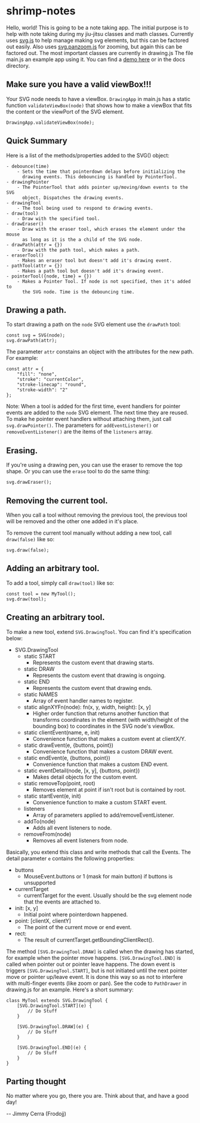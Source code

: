 # shrimp-notes

Hello, world! This is going to be a note taking app. The initial purpose is to
help with note taking during my jiu-jitsu classes and math classes. Currently
uses [svg.js](https://github.com/svgdotjs/svg.js) to help manage making svg
elements, but this can be factored out easily. Also uses 
[svg.panzoom.js](https://github.com/svgdotjs/svg.panzoom.js) for zooming, but
again this can be factored out. The most important classes are currently in
drawing.js The file main.js an example app using it. You can find a
[demo here](https://frodojj.github.io/shrimp-notes/) or in the docs directory.

## Make sure you have a valid viewBox!!!

Your SVG node needs to have a viewBox. `DrawingApp` in main.js has a static
function `validateViewBox(node)` that shows how to make a viewBox that fits the
content or the viewPort of the SVG element.

```
DrawingApp.validateViewBox(node);
```

## Quick Summary

Here is a list of the methods/properties added to the SVG() object:

	- debounce(time)
		- Sets the time that pointerdown delays before initializing the 
		  drawing events. This debouncing is handled by PointerTool.
	- drawingPointer
		- The PointerTool that adds pointer up/moving/down events to the SVG
		  object. Dispatches the drawing events.
	- drawingTool
		- The tool being used to respond to drawing events.
	- draw(tool)
		- Draw with the specified tool.
	- drawEraser()
		- Draw with the eraser tool, which erases the element under the mouse
		  as long as it is the a child of the SVG node.
	- drawPath(attr = {})
		- Draw with the path tool, which makes a path.
	- eraserTool()
		- Makes an eraser tool but doesn't add it's drawing event.
	- pathTool(attr = {})
		- Makes a path tool but doesn't add it's drawing event.
	- pointerTool({node, time} = {})
		- Makes a Pointer Tool. If node is not specified, then it's added to 
		  the SVG node. Time is the debouncing time.

## Drawing a path.

To start drawing a path on the `node` SVG element use the `drawPath` tool:

```
const svg = SVG(node);
svg.drawPath(attr);
```

The parameter `attr` constains an object with the attributes for the new path.
For example:

```
const attr = {
	"fill": "none",
	"stroke": "currentColor",
	"stroke-linecap": "round",
	"stroke-width": "2"
};
```

Note: When a tool is added for the first time, event handlers for pointer
events are added to the `node` SVG element. The next time they are reused.
To make he pointer event handlers without attaching them, just call
`svg.drawPointer()`. The parameters for `addEventListener()` or
`removeEventListener()` are the items of the `listeners` array.

## Erasing.

If you're using a drawing pen, you can use the eraser to remove the top shape.
Or you can use the `erase` tool to do the same thing:

```
svg.drawEraser();
```

## Removing the current tool.

When you call a tool without removing the previous tool, the previous tool will
be removed and the other one added in it's place.

To remove the current tool manually without adding a new tool, call
`draw(false)` like so:

```
svg.draw(false);
```

## Adding an arbitrary tool.

To add a tool, simply call `draw(tool)` like so:

```
const tool = new MyTool();
svg.draw(tool);
```

## Creating an arbitrary tool.

To make a new tool, extend `SVG.DrawingTool`. You can find it's specification
below:

- SVG.DrawingTool
	- static START
		- Represents the custom event that drawing starts.
	- static DRAW
		- Represents the custom event that drawing is ongoing.
    - static END
		- Represents the custom event that drawing ends.
	- static NAMES
		- Array of event handler names to register.
    - static alignXYFn(node): fn(x, y, width, height): \[x, y]
		- Higher order function that returns another function that transforms
		  coordinates in the element (with width/height of the bounding box)
		  to coordinates in the SVG node's viewBox.
	- static clientEvent(name, e, init)
		- Convenience function that makes a custom event at clientX/Y.
	- static drawEvent(e, {buttons, point})
		- Convenience function that makes a custom DRAW event.
	- static endEvent(e, {buttons, point})
		- Convenience function that makes a custom END event.
	- static eventDetail(node, \[x, y], {buttons, point})
		- Makes detail objects for the custom event.
	- static removeTop(point, root)
		- Removes element at point if isn't root but is contained by root.
	- static startEvent(e, init)
		- Convenience function to make a custom START event.
	- listeners
		- Array of parameters applied to add/removeEventListener.
	- addTo(node)
		- Adds all event listeners to node.
	- removeFrom(node)
		- Removes all event listeners from node.

Basically, you extend this class and write methods that call the Events. The
detail parameter `e` contains the following properties:

- buttons
	- MouseEvent.buttons or 1 (mask for main button) if buttons is unsupported
- currentTarget
	- currentTarget for the event. Usually should be the svg element node that
	  the events are attached to.
- init: \[x, y]
	- Initial point where pointerdown happened.
- point: \[clientX, clientY]
	- The point of the current move or end event.
- rect:
	- The result of currentTarget.getBoundingClientRect().

The method `[SVG.DrawingTool.DRAW]` is called when the drawing has started, for
example when the pointer move happens. `[SVG.DrawingTool.END]` is called when 
pointer out or pointer leave happens. The down event is triggers
`[SVG.DrawingTool.START]`, but is not initiated until the next pointer move or
pointer up/leave event. It is done this way so as not to interfere with
multi-finger events (like zoom or pan). See the code to `PathDrawer` in
drawing.js for an example. Here's a short summary:

```
class MyTool extends SVG.DrawingTool {
	[SVG.DrawingTool.START](e) {
		// Do Stuff
	}

	[SVG.DrawingTool.DRAW](e) {
		// Do Stuff
	}
	
	[SVG.DrawingTool.END](e) {
		// Do Stuff
	}
}
```

## Parting thought

No matter where you go, there you are. Think about that, and have a good day!

-- Jimmy Cerra (Frodojj)
